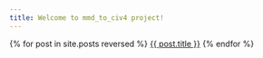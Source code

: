 ```yaml
---
title: Welcome to mmd_to_civ4 project!
---
```


{% for post in site.posts reversed %}
<a href="{{ post.url }}"> {{ post.title }}</a>
{% endfor %}
